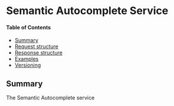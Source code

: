 Semantic Autocomplete Service
=============================

#### Table of Contents

- [Summary](#summary)
- [Request structure](#request-structure)
- [Response structure](#response-structure)
- [Examples](#examples)
- [Versioning](#versioning)


## Summary
The Semantic Autocomplete service